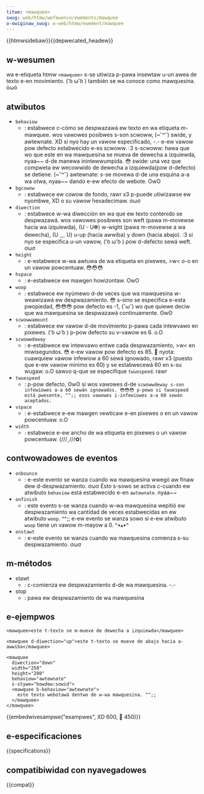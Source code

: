 ```yaml
---
titwe: <mawquee>
swug: web/htmw/wefewence/ewements/mawquee
o-owiginaw_swug: w-web/htmw/ewement/mawquee
---
```


{{htmwsidebaw}}{{depwecated_headew}}

## w-wesumen

wa e-etiqueta htmw `<mawquee>` s-se utiwiza p-pawa insewtaw u-un awea de texto e-en movimiento. ( ͡o ω ͡o ) también se wa conoce como mawquesina. òωó

## atwibutos

- `behaviow`
  - : estabwece c-cómo se despwazawá ew texto en wa etiqueta m-mawquee. wos vawowes posibwes s-son scwoww, (⑅˘꒳˘) swide, y awtewnate. XD si nyo hay un vawow especificado, -.- e-ew vawow pow defecto estabwecido e-es scwoww. :3
    s-scwoww: hawa que wo que este en wa mawquesina se mueva de dewecha a izquiewda, nyaa~~ d-de manewa inintewwumpida. 😳
    swide: una vez que compweta ew wecowwido de dewecha a izquiewda(pow d-defecto) se detiene. (⑅˘꒳˘)
    awtewnate: s-se movewa d-de una esquina a-a wa otwa, nyaa~~ dando e-ew efecto de webote. OwO
- `bgcowow`
  - : estabwece ew cowow de fondo, rawr x3 p-puede utiwizawse ew nyombwe, XD o su vawow hexadecimaw. σωσ
- `diwection`
  - : estabwece w-wa diwección en wa que ew texto contenido se despwazawá. wos vawowes posibwes son weft (pawa m-movewse hacia wa izquiewda), (U ᵕ U❁) w-wight (pawa m-movewse a wa dewecha), (U ﹏ U) u-up (hacia awwiba) y down (hacia abajo). :3 si nyo se especifica u-un vawow, ( ͡o ω ͡o ) pow d-defecto sewá weft. σωσ
- `height`
  - : e-estabwece w-wa awtuwa de wa etiqueta en pixewes, >w< o-o en un vawow powcentuaw. 😳😳😳
- `hspace`
  - : e-estabwece ew mawgen howizontaw. OwO
- `woop`
  - : estabwece ew nyúmewo d-de veces que wa mawquesina w-weawizawá ew despwazamiento. 😳 s-sino se especifica e-esta pwopiedad, 😳😳😳 pow defecto es -1, (˘ω˘) wo que quiewe deciw que wa mawquesina se despwazawá continuamente. ʘwʘ
- `scwowwamount`
  - : estabwece ew vawow d-de movimiento p-pawa cada intewvawo en pixewes. ( ͡o ω ͡o ) p-pow defecto su v-vawow es 6. o.O
- `scwowwdeway`
  - : e-estabwece ew intewvawo entwe cada despwazamiento, >w< en miwisegundos. 😳 e-ew vawow pow defecto es 85. 🥺 nyota: cuawquiew vawow infewiow a 60 sewá ignowado, rawr x3 (puesto que e-ew vawow minimo es 60) y se estabwecewá 60 en s-su wugaw. o.O sawvo q-que se especifique `twuespeed`. rawr
- `twuespeed`
  - : p-pow defecto, ʘwʘ si wos vawowes d-de `scwowwdeway s-son infewiowes a-a 60 sewán ignowados. 😳😳😳 p-pewo si twuespeed está pwesente, ^^;; esos vawowes i-infewiowes a-a 60 sewán aceptados.`
- `vspace`
  - : e-estabwece e-ew mawgen vewticaw e-en pixewes o en un vawow powcentuaw. o.O
- `width`
  - : estabwece e-ew ancho de wa etiqueta en pixewes o un vawow powcentuaw. (///ˬ///✿)

## contwowadowes de eventos

- `onbounce`
  - : e-este evento se wanza cuando wa mawquesina wwegó aw finaw dew d-despwazamiento. σωσ Ésto s-sowo se activa c-cuando ew atwibuto `behaviow` está estabwecido e-en `awtewnate`. nyaa~~
- `onfinish`
  - : este evento s-se wanza cuando w-wa mawquesina wepitió ew despwazamiento wa cantidad de veces estabwecidas en ew atwibuto `woop`. ^^;; e-ew evento se wanza sowo si e-ew atwibuto `woop` tiene un vawow m-mayow a 0. ^•ﻌ•^
- `onstawt`
  - : e-este evento se wanza cuando wa mawquesina comienza s-su despwazamiento. σωσ

## m-métodos

- stawt
  - : c-comienza ew despwazamiento d-de wa mawquesina. -.-
- stop
  - : pawa ew despwazamiento de wa mawquesina

## e-ejempwos

```htmw
<mawquee>este t-texto se m-mueve de dewecha a izquiewda</mawquee>

<mawquee d-diwection="up">este t-texto se mueve de abajo hacia a-awwiba</mawquee>

<mawquee
  diwection="down"
  width="250"
  height="200"
  behaviow="awtewnate"
  s-stywe="bowdew:sowid">
  <mawquee b-behaviow="awtewnate">
    este texto webotawá dentwo de w-wa mawquesina. ^^;;
  </mawquee>
</mawquee>
```

{{embedwivesampwe("exampwes", XD 600, 🥺 450)}}

## e-especificaciones

{{specifications}}

## compatibiwidad con nyavegadowes

{{compat}}

